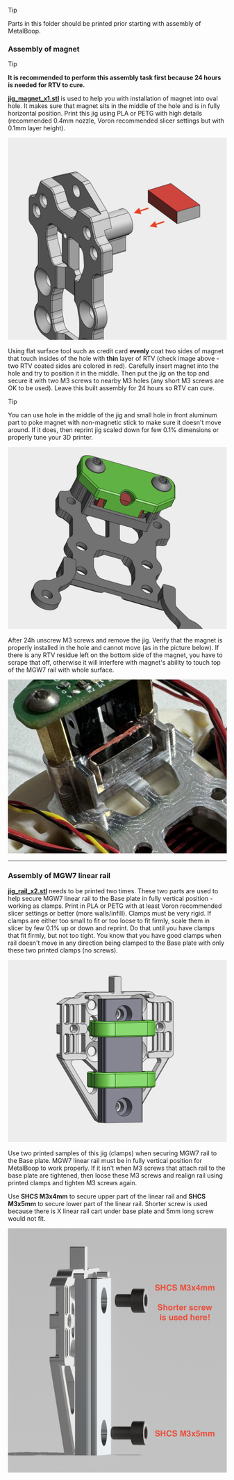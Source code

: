 > [!TIP]
> Parts in this folder should be printed prior starting with assembly of MetalBoop.

### Assembly of magnet

> [!TIP]
> **It is recommended to perform this assembly task first because 24 hours is needed for RTV to cure.**

[**jig_magnet_x1.stl**](./jig_magnet_x1.stl) is used to help you with installation of magnet into oval hole. It makes sure that magnet sits in the middle of the hole and is in fully horizontal position. Print this jig using PLA or PETG with high details (recommended 0.4mm nozzle, Voron recommended slicer settings but with 0.1mm layer height).

![Magnet-RTV-Coat](../../imgs/assembly/magnet_rtv_coat.png)

Using flat surface tool such as credit card **evenly** coat two sides of magnet that touch insides of the hole with **thin** layer of RTV (check image above - two RTV coated sides are colored in red). Carefully insert magnet into the hole and try to position it in the middle. Then put the jig on the top and secure it with two M3 screws to nearby M3 holes (any short M3 screws are OK to be used). Leave this built assembly for 24 hours so RTV can cure.

> [!TIP]
> You can use hole in the middle of the jig and small hole in front aluminum part to poke magnet with non-magnetic stick to make sure it doesn't move around. If it does, then reprint jig scaled down for few 0.1% dimensions or properly tune your 3D printer.

![Magnet-Jig](../../imgs/assembly/magnet_jig.png)

After 24h unscrew M3 screws and remove the jig. Verify that the magnet is properly installed in the hole and cannot move (as in the picture below). If there is any RTV residue left on the bottom side of the magnet, you have to scrape that off, otherwise it will interfere with magnet's ability to touch top of the MGW7 rail with whole surface.

![Magnet-Assembled](../../imgs/assembly/magnet_assembled.jpeg)

---

### Assembly of MGW7 linear rail

[**jig_rail_x2.stl**](./jig_rail_x2.stl) needs to be printed two times. These two parts are used to help secure MGW7 linear rail to the Base plate in fully vertical position - working as clamps. Print in PLA or PETG with at least Voron recommended slicer settings or better (more walls/infill). Clamps must be very rigid. If clamps are either too small to fit or too loose to fit firmly, scale them in slicer by few 0.1% up or down and reprint. Do that until you have clamps that fit firmly, but not too tight. You know that you have good clamps when rail doesn't move in any direction being clamped to the Base plate with only these two printed clamps (no screws).

![Rail-Jig](../../imgs/assembly/rail_jig.png)

Use two printed samples of this jig (clamps) when securing MGW7 rail to the Base plate. MGW7 linear rail must be in fully vertical position for MetalBoop to work properly. If it isn't when M3 screws that attach rail to the base plate are tightened, then loose these M3 screws and realign rail using printed clamps and tighten M3 screws again.

Use **SHCS M3x4mm** to secure upper part of the linear rail and **SHCS M3x5mm** to secure lower part of the linear rail. Shorter screw is used because there is X linear rail cart under base plate and 5mm long screw would not fit.

![Rail-Screws](../../imgs/assembly/rail_screws.png)



